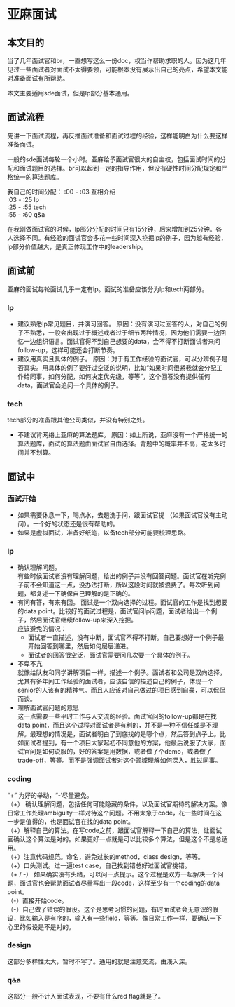﻿# 亚麻面试
## 本文目的
当了几年面试官和br，一直想写这么一份doc，权当作帮助求职的人。因为这几年见过一些面试者对面试不太得要领，可能根本没有展示出自己的亮点，希望本文能对准备面试有所帮助。

本文主要适用sde面试，但是lp部分基本通用。
## 面试流程
先讲一下面试流程，再反推面试准备和面试过程的经验，这样能明白为什么要这样准备面试。

一般的sde面试每轮一个小时。亚麻给予面试官很大的自主权，包括面试时间的分配和面试题目的选择。br可以起到一定的指导作用，但没有硬性时间分配规定和严格统一的算法题库。  

我自己的时间分配：
:00 - :03 互相介绍    
:03 - :25 lp  
:25 - :55 tech  
:55 - :60 q&a   

在我刚做面试官的时候，lp部分分配的时间只有15分钟，后来增加到25分钟。各人选择不同。有经验的面试官会多花一些时间深入挖掘lp的例子，因为越有经验，lp部分价值越大，是真正体现工作中的leadership。

##  面试前
亚麻的面试每轮面试几乎一定有lp。面试的准备应该分为lp和tech两部分。
### lp
* 建议熟悉lp常见题目，并演习回答。
   原因：没有演习过回答的人，对自己的例子不熟悉，一般会出现过于概述或者过于细节两种情况，因为他们需要一边回忆一边组织语言。面试官得不到自己想要的data，会不得不打断面试者来问follow-up，这样可能还会打断节奏。
* 建议用真实且具体的例子。
   原因：对于有工作经验的面试官，可以分辨例子是否真实。用具体的例子要好过空泛的说明，比如“如果时间很紧我就会分配工作给同事，如何分配，如何决定优先级，等等”，这个回答没有提供任何data，面试官会追问一个具体的例子。
### tech
tech部分的准备跟其他公司类似，并没有特别之处。
* 不建议背网络上亚麻的算法题库。 
    原因：如上所说，亚麻没有一个严格统一的算法题库，面试的算法题由面试官自由选择。背题中的概率并不高，花太多时间并不划算。

## 面试中
### 面试开始
* 如果需要休息一下，喝点水，去趟洗手间，跟面试官提 （如果面试官没有主动问）。一个好的状态还是很有帮助的。
* 如果是虚拟面试，准备好纸笔，以备tech部分可能要梳理思路。

### lp
* 确认理解问题。  
   有些时候面试者没有理解问题，给出的例子并没有回答问题。面试官在听完例子前不会知道这一点，没办法打断，所以这段时间就被浪费了。每次听到问题，都复述一下确保自己理解的是正确的。  
* 有问有答，有来有回。
   面试是一个双向选择的过程。面试官的工作是找到想要的data point。比较好的面试过程是，面试官问lp问题，面试者给出一个例子，然后面试官继续follow-up来深入挖掘。  
   应该避免的情况：  
   * 面试者一直描述，没有中断，面试官不得不打断。自己要想好一个例子最开始回答到哪里，然后如何层层递进。  
   * 面试者的回答很空泛，面试官需要问几次要一个具体的例子。  
* 不卑不亢  
   就像给队友和同学讲解项目一样，描述一个例子。面试者和公司是双向选择，尤其有多年间工作经验的面试者，应该自信的描述自己的例子，体现一个senior的人该有的精神气。而且人应该对自己做过的项目感到自豪，可以侃侃而谈。  
* 理解面试官问题的意思  
   这一点需要一些平时工作与人交流的经验。面试官问的follow-up都是在找data point，而且这个过程对面试者是有利的，并不是一种不信任或是不理解。最理想的情况是，面试者明白了到底找的是哪个点，然后答到点子上。比如面试者提到，有一个项目大家起初不同意他的方案，他最后说服了大家，面试官问是如何说服的，好的答案是用数据，或者做了个demo，或者做了trade-off，等等。而不是强调面试者对这个领域理解如何深入，胜过同事。  

### coding
“+” 为好的举动，“-‘尽量避免。  
（+） 确认理解问题，包括任何可能隐藏的条件，以及面试官期待的解决方案。像日常工作处理ambiguity一样对待这个问题。不用太急于code，花一些时间在这一步是值得的，也是面试官在找的data point。  
（+）解释自己的算法。在写code之前，跟面试官解释一下自己的算法，让面试官确认这个算法是对的。如果更好一点就是可以比较多个算法，但是这个不是总适用。  
（+）注意代码规范。命名，避免过长的method，class design，等等。  
（+）口头测试。过一遍test case，自己找到错总好过面试官挑错。  
（+ / -） 如果确实没有头绪，可以问一点提示。这个过程是双方一起解决一个问题，面试官也会帮助面试者尽量写出一段code，这样至少有一个coding的data point。  
（-）直接开始code。  
（-）自己做了错误的假设。这个是思考习惯的问题，有时面试者会无意识的假设，比如输入是有序的，输入有一些field，等等。像日常工作一样，要确认一下心里的假设是不是对的。  

### design
这部分多样性太大，暂时不写了。通用的就是注意交流，由浅入深。

### q&a
这部分一般不计入面试表现，不要有什么red flag就是了。
   

